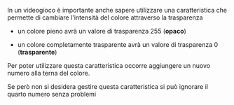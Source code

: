 In un videogioco è importante anche sapere utilizzare una caratteristica
che permette di cambiare l'intensità del colore attraverso la
trasparenza

  - un colore pieno avrà un valore di trasparenza 255 (**opaco**)

<!-- end list -->

  - un colore completamente trasparente avrà un valore di trasparenza 0
    (**trasparente**)

Per poter utilizzare questa caratteristica occorre aggiungere un nuovo
numero alla terna del colore.

Se però non si desidera gestire questa caratteristica si può ignorare il
quarto numero senza problemi
